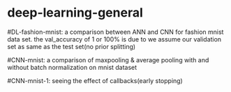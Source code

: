 # deep-learning-general

#DL-fashion-mnist:
a comparison between ANN and CNN for fashion mnist data set.
the val_accuracy of 1 or 100% is due to we assume our validation set as same as the test set(no prior splitting)


#CNN-mnist:
a comparison of maxpooling & average pooling with and without batch normalization on mnist dataset


#CNN-mnist-1:
seeing the effect of callbacks(early stopping)
